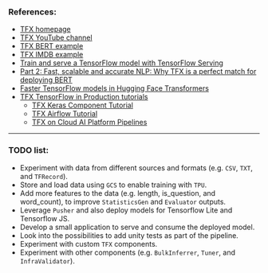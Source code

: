 ### References:
- [TFX homepage](https://www.tensorflow.org/tfx)
- [TFX YouTube channel](https://www.youtube.com/playlist?list=PLQY2H8rRoyvxR15n04JiW0ezF5HQRs_8F)
- [TFX BERT example](https://github.com/tensorflow/tfx/tree/master/tfx/examples/bert)
- [TFX IMDB example](https://github.com/tensorflow/tfx/tree/master/tfx/examples/imdb)
- [Train and serve a TensorFlow model with TensorFlow Serving](https://www.tensorflow.org/tfx/tutorials/serving/rest_simple)
- [Part 2: Fast, scalable and accurate NLP: Why TFX is a perfect match for deploying BERT](https://blog.tensorflow.org/2020/06/part-2-fast-scalable-and-accurate-nlp.html)
- [Faster TensorFlow models in Hugging Face Transformers](https://huggingface.co/blog/tf-serving?utm_campaign=Hugging%2BFace&utm_medium=email&utm_source=Hugging_Face_7)
- [TFX TensorFlow in Production tutorials](https://www.tensorflow.org/tfx/tutorials)
  - [TFX Keras Component Tutorial](https://www.tensorflow.org/tfx/tutorials/tfx/components_keras#pusher)
  - [TFX Airflow Tutorial](https://www.tensorflow.org/tfx/tutorials/tfx/airflow_workshop)
  - [TFX on Cloud AI Platform Pipelines](https://www.tensorflow.org/tfx/tutorials/tfx/cloud-ai-platform-pipelines)

---

### TODO list:
- Experiment with data from different sources and formats (e.g. `CSV`, `TXT`, and `TFRecord`).
- Store and load data using `GCS` to enable training with `TPU`.
- Add more features to the data (e.g. length, is_question, and word_count), to improve `StatisticsGen` and `Evaluator` outputs.
- Leverage `Pusher` and also deploy models for Tensorflow Lite and Tensorflow JS.
- Develop a small application to serve and consume the deployed model.
- Look into the possibilities to add unity tests as part of the pipeline.
- Experiment with custom `TFX` components.
- Experiment with other components (e.g. `BulkInferrer`, `Tuner`, and `InfraValidator`).

